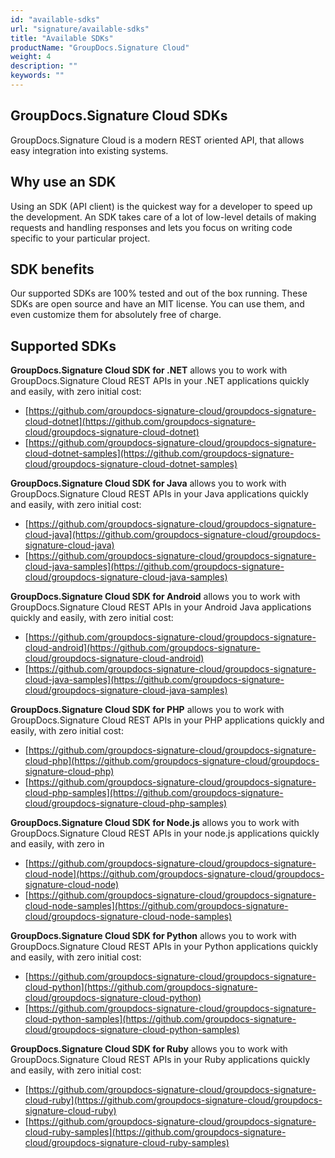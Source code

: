 ```yaml
---
id: "available-sdks"
url: "signature/available-sdks"
title: "Available SDKs"
productName: "GroupDocs.Signature Cloud"
weight: 4
description: ""
keywords: ""
---
```


## GroupDocs.Signature Cloud SDKs

GroupDocs.Signature Cloud is a modern REST oriented API, that allows easy integration into existing systems.

## Why use an SDK

Using an SDK (API client) is the quickest way for a developer to speed up the development. An SDK takes care of a lot of low-level details of making requests and handling responses and lets you focus on writing code specific to your particular project.

## SDK benefits

Our supported SDKs are 100% tested and out of the box running. These SDKs are open source and have an MIT license. You can use them, and even customize them for absolutely free of charge.

## Supported SDKs

**GroupDocs.Signature Cloud SDK for .NET** allows you to work with GroupDocs.Signature Cloud REST APIs in your .NET applications quickly and easily, with zero initial cost:

* [https://github.com/groupdocs-signature-cloud/groupdocs-signature-cloud-dotnet](https://github.com/groupdocs-signature-cloud/groupdocs-signature-cloud-dotnet)
* [https://github.com/groupdocs-signature-cloud/groupdocs-signature-cloud-dotnet-samples](https://github.com/groupdocs-signature-cloud/groupdocs-signature-cloud-dotnet-samples)

**GroupDocs.Signature Cloud SDK for Java** allows you to work with GroupDocs.Signature Cloud REST APIs in your Java applications quickly and easily, with zero initial cost:

* [https://github.com/groupdocs-signature-cloud/groupdocs-signature-cloud-java](https://github.com/groupdocs-signature-cloud/groupdocs-signature-cloud-java)
* [https://github.com/groupdocs-signature-cloud/groupdocs-signature-cloud-java-samples](https://github.com/groupdocs-signature-cloud/groupdocs-signature-cloud-java-samples)

**GroupDocs.Signature Cloud SDK for Android** allows you to work with GroupDocs.Signature Cloud REST APIs in your Android Java applications quickly and easily, with zero initial cost:

* [https://github.com/groupdocs-signature-cloud/groupdocs-signature-cloud-android](https://github.com/groupdocs-signature-cloud/groupdocs-signature-cloud-android)
* [https://github.com/groupdocs-signature-cloud/groupdocs-signature-cloud-java-samples](https://github.com/groupdocs-signature-cloud/groupdocs-signature-cloud-java-samples)

**GroupDocs.Signature Cloud SDK for PHP** allows you to work with GroupDocs.Signature Cloud REST APIs in your PHP applications quickly and easily, with zero initial cost:

* [https://github.com/groupdocs-signature-cloud/groupdocs-signature-cloud-php](https://github.com/groupdocs-signature-cloud/groupdocs-signature-cloud-php)
* [https://github.com/groupdocs-signature-cloud/groupdocs-signature-cloud-php-samples](https://github.com/groupdocs-signature-cloud/groupdocs-signature-cloud-php-samples)

**GroupDocs.Signature Cloud SDK for Node.js** allows you to work with GroupDocs.Signature Cloud REST APIs in your node.js applications quickly and easily, with zero in

* [https://github.com/groupdocs-signature-cloud/groupdocs-signature-cloud-node](https://github.com/groupdocs-signature-cloud/groupdocs-signature-cloud-node)
* [https://github.com/groupdocs-signature-cloud/groupdocs-signature-cloud-node-samples](https://github.com/groupdocs-signature-cloud/groupdocs-signature-cloud-node-samples)

**GroupDocs.Signature Cloud SDK for Python** allows you to work with GroupDocs.Signature Cloud REST APIs in your Python applications quickly and easily, with zero initial cost:

* [https://github.com/groupdocs-signature-cloud/groupdocs-signature-cloud-python](https://github.com/groupdocs-signature-cloud/groupdocs-signature-cloud-python)
* [https://github.com/groupdocs-signature-cloud/groupdocs-signature-cloud-python-samples](https://github.com/groupdocs-signature-cloud/groupdocs-signature-cloud-python-samples)

**GroupDocs.Signature Cloud SDK for Ruby** allows you to work with GroupDocs.Signature Cloud REST APIs in your Ruby applications quickly and easily, with zero initial cost:

* [https://github.com/groupdocs-signature-cloud/groupdocs-signature-cloud-ruby](https://github.com/groupdocs-signature-cloud/groupdocs-signature-cloud-ruby)
* [https://github.com/groupdocs-signature-cloud/groupdocs-signature-cloud-ruby-samples](https://github.com/groupdocs-signature-cloud/groupdocs-signature-cloud-ruby-samples)
